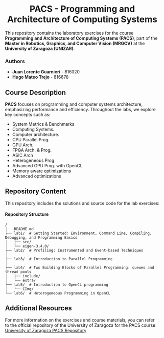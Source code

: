 <h1 align="center">PACS - Programming and Architecture of Computing Systems</h1>

This repository contains the laboratory exercises for the course **Programming and Architecture of Computing Systems (PACS)**, part of the **Master in Robotics, Graphics, and Computer Vision (MRGCV)** at the **University of Zaragoza (UNIZAR)**.

### Authors

- **Juan Lorente Guarnieri** - 816020
- **Hugo Mateo Trejo** - 816678

## Course Description

**PACS** focuses on programming and computer systems architecture, emphasizing performance and efficiency. Throughout the labs, we explore key concepts such as:

- System Metrics & Benchmarks
- Computing Systems.
- Computer architecture.
- CPU Parallel Prog.
- GPU Arch.
- FPGA Arch. & Prog.
- ASIC Arch
- Heterogeneous Prog
- Advanced GPU Prog. with OpenCL
- Memory aware optimizations
- Advanced optimizations

## Repository Content

This repository includes the solutions and source code for the lab exercises:

#### Repository Structure

```plaintext
/
│   README.md
├── lab1/  # Getting Started: Environment, Command Line, Compiling, Debugging, and Programming Basics
│   ├── src/
│   └── eigen-3.4.0/
├── lab2/  # Profiling: Instrumented and Event-based Techniques
│
├── lab3/  # Introduction to Parallel Programming
│
├── lab4/  # Two Building Blocks of Parallel Programming: queues and thread pools
│   ├── include/
│   └── extra/
├── lab5/  # Introduction to OpenCL programming
│   └── CImg/
└── lab6/  # Heterogeneous Programming in OpenCL
```

## Additional Resources

For more information on the exercises and course materials, you can refer to the official repository of the University of Zaragoza for the PACS course: [University of Zaragoza PACS Repository](https://github.com/universidad-zaragoza/PACS/wiki)

